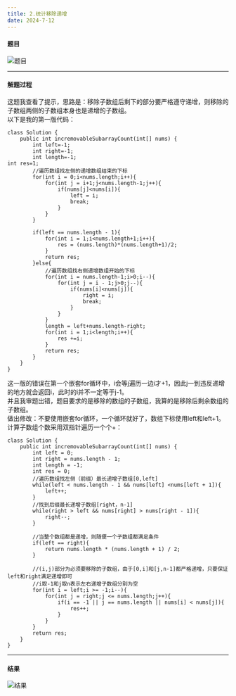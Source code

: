```yaml
---
title: 2.统计移除递增
date: 2024-7-12
---
```


#### 题目  
![题目](https://github.com/user-attachments/assets/294363e2-af91-4763-b63a-4c2b82697260)

---

#### 解题过程  
这题我查看了提示，思路是：移除子数组后剩下的部分要严格遵守递增，则移除的子数组两侧的子数组本身也是递增的子数组。  
以下是我的第一版代码：  
```
class Solution {
    public int incremovableSubarrayCount(int[] nums) {
        int left=-1;
        int right=-1;
        int length=-1;
int res=1;
        //遍历数组找左侧的递增数组结束的下标
        for(int i = 0;i<nums.length;i++){
            for(int j = i+1;j<nums.length-1;j++){
                if(nums[j]<nums[i]){
                    left = i;
                    break;
                }
            }
        }
        
        if(left == nums.length - 1){
            for(int i = 1;i<nums.length+1;i++){
                res = (nums.length)*(nums.length+1)/2;
            }
            return res;
        }else{
            //遍历数组找右侧递增数组开始的下标
            for(int i = nums.length-1;i>0;i--){
                for(int j = i - 1;j>0;j--){
                    if(nums[i]<nums[j]){
                        right = i;
                        break;
                    }
                }
            }
            length = left+nums.length-right;
            for(int i = 1;i<length;i++){
                res +=i;
            }
            return res;
        }
    }
}
```
这一版的错误在第一个嵌套for循环中，i会等j遍历一边i才+1，因此j一到违反递增的地方就会返回i，此时的i并不一定等于j-1。  
并且我审题出错，题目要求的是移除的数组的子数组，我算的是移除后剩余数组的子数组。  
做出修改：不要使用嵌套for循环，一个循环就好了，数组下标使用left和left+1。计算子数组个数采用双指针遍历一个个+：  
```
class Solution {
    public int incremovableSubarrayCount(int[] nums) {
        int left = 0;
        int right = nums.length - 1;
        int length = -1;
        int res = 0;
        //遍历数组找左侧（前缀）最长递增子数组[0,left]
        while(left < nums.length - 1 && nums[left] <nums[left + 1]){
            left++;
        }
        //找到后缀最长递增子数组[right，n-1]
        while(right > left && nums[right] > nums[right - 1]){
            right--;
        }
        
        //当整个数组都是递增，则随便一个子数组都满足条件
        if(left == right){
            return nums.length * (nums.length + 1) / 2;
        }

        //(i,j)部分为必须要移除的子数组，由于[0,i]和[j,n-1]都严格递增，只要保证left和right满足递增即可
        //i取-1和j取n表示左右递增子数组分别为空
        for(int i = left;i >= -1;i--){
            for(int j = right;j <= nums.length;j++){
                if(i == -1 || j == nums.length || nums[i] < nums[j]){
                    res++;
                }
            }
        }
        return res;
    }
}
```

---

#### 结果
![结果](https://github.com/user-attachments/assets/ae3ff040-a1cf-4697-af64-828663b2e46e)
